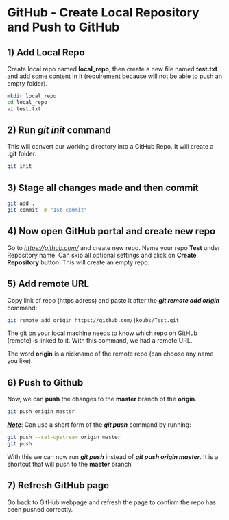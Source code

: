 # GitHub - Create Local Repository and Push to GitHub

## 1) Add Local Repo

Create local repo named <strong>local_repo</strong>, then create a new file named <strong>test.txt</strong> and add some content in it (requirement because will not be able to push an empty folder).

```bash
mkdir local_repo
cd local_repo
vi test.txt
```

## 2) Run <em>git init</em> command

This will convert our working directory into a GitHub Repo.
It will create a <strong>.git</strong> folder.

```bash
git init
```

## 3) Stage all changes made and then commit

```bash
git add .
git commit -m "1st commit"
```

## 4) Now open GitHub portal and create new repo

Go to <em>https://github.com/</em> and create new repo.
Name your repo <strong>Test</strong> under Repository name. Can skip all optional settings and click on <strong>Create Repository</strong> button.
This will create an empty repo.

## 5) Add remote URL

Copy link of repo (https adress) and paste it after the <strong><em>git remote add origin</em></strong> command:

```bash
git remote add origin https://github.com/jkoubs/Test.git
```

The git on your local machine needs to know which repo on GitHub (remote) is linked to it. With this command, we had a remote URL.

The word <strong>origin</strong> is a nickname of the remote repo (can choose any name you like).

## 6) Push to Github

Now, we can <strong>push</strong> the changes to the <strong>master</strong> branch of the <strong>origin</strong>.

```bash
git push origin master
```

<strong><u><em>Note</em></u></strong>:  Can use a short form of the <strong><em>git push</em></strong> command by running:

```bash
git push --set-upstream origin master
git push
```
With this we can now run <strong><em>git push</em></strong> instead of <strong><em>git push origin master</em></strong>.
It is a shortcut that will push to the <strong>master</strong> branch

## 7) Refresh GitHub page 

Go back to GitHub webpage and refresh the page to confirm the repo has been pushed correctly.